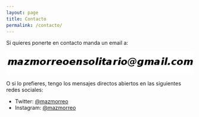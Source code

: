 ```yaml
---
layout: page
title: Contacto
permalink: /contacto/
---
```



Si quieres ponerte en contacto manda un email a:

![imagen de email](/images/email.png)

O si lo prefieres, tengo los mensajes directos abiertos en las siguientes
 redes sociales:

 * Twitter: [@mazmorreo](https://twitter.com/mazmorreo)
 * Instagram: [@mazmorreo](https://www.instagram.com/mazmorreo/?hl=es)
